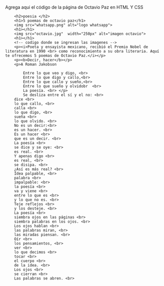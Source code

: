 Agrega aqui el código de la página de Octavio Paz en HTML Y CSS

        <h2>poesia </h2>
        <h1>5 poemas de octavio paz</h1>
        <img src="whatsapp.png" alt="logo whatsapp">
        <h1></h1>
        <img src="octavio.jpg"  width="250px" alt="imagen octavio">
        <h1></h1>
        <!-- codigo donde se ingresan las imagenes -->
        <p><i>Poeta y ensayista mexicano, recibió el Premio Nobel de literatura en 1990 <br> como reconocimiento a su obra literaria. Aquí te ofrecemos 5 poemas de Octavio Paz.</i></p>
        <p><b>Decir, hacer</b></p>
        <p>A Roman Jakobson

            Entre lo que veo y digo, <br>
            Entre lo que digo y callo,<br>
            Entre lo que callo y sueño,<br>
            Entre lo que sueño y olvidobr  <br>
            La poesía. <br> </p>
            Se desliza entre el sí y el no: <br>
        dice <br>
        lo que callo, <br>
        calla <br>
        lo que digo, <br>
        sueña <br>
        lo que olvido. <br>
        No es un decir:<br>
        es un hacer. <br>
        Es un hacer <br>
        que es un decir. <br>
        La poesía <br>
        se dice y se oye: <br>
        es real. <br>
        Y apenas digo <br>
        es real, <br>
        se disipa. <br>
        ¿Así es más real? <br>
        Idea palpable, <br>
        palabra <br>
        impalpable: <br>
        la poesía <br>
        va y viene <br>
        entre lo que es <br>
        y lo que no es. <br>
        Teje reflejos <br>
        y los desteje. <br>
        La poesía <br>
        siembra ojos en las páginas <br>
        siembra palabras en los ojos. <br>
        Los ojos hablan <br>
        las palabras miran, <br>
        las miradas piensan. <br>
        Oír <br>
        los pensamientos, <br>
        ver <br>
        lo que decimos <br>
        tocar <br>
        el cuerpo <br>
        de la idea. <br>
        Los ojos <br>
        se cierran <br>
        Las palabras se abren. <br>
